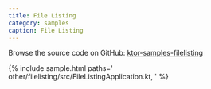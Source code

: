 ```yaml
---
title: File Listing
category: samples
caption: File Listing
---
```


Browse the source code on GitHub: [ktor-samples-filelisting](https://github.com/ktorio/ktor-samples/tree/1.3.0/other/filelisting)

{% include sample.html paths='
    other/filelisting/src/FileListingApplication.kt,
' %}
